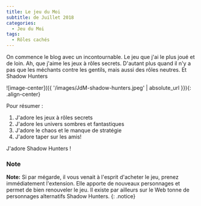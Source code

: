 ```yaml
---
title: Le jeu du Moi
subtitle: de Juillet 2018
categories:
  - Jeu du Moi
tags:
  - Rôles cachés
---
```


On commence le blog avec un incontournable. Le jeu que j'ai le plus joué et de loin.
Ah, que j'aime les jeux à rôles secrets. D'autant plus quand il n'y a pas que les méchants contre les gentils, mais aussi des rôles neutres. Et Shadow Hunters

![image-center]({{ '/images/JdM-shadow-hunters.jpeg' | absolute_url }}){: .align-center}

Pour résumer :
1. J'adore les jeux à rôles secrets
2. J'adore les univers sombres et fantastiques
3. J'adore le chaos et le manque de stratégie
4. J'adore taper sur les amis!

J'adore Shadow Hunters !

### Note

**Note:** Si par mégarde, il vous venait à l'esprit d'acheter le jeu, prenez immédiatement l'extension. Elle apporte de nouveaux personnages et permet de bien renouveler le jeu. 
Il existe par ailleurs sur le Web tonne de personnages alternatifs Shadow Hunters.
{: .notice}
